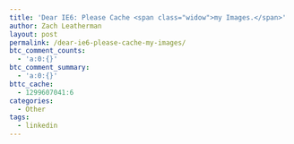```yaml
---
title: 'Dear IE6: Please Cache <span class="widow">my Images.</span>'
author: Zach Leatherman
layout: post
permalink: /dear-ie6-please-cache-my-images/
btc_comment_counts:
  - 'a:0:{}'
btc_comment_summary:
  - 'a:0:{}'
bttc_cache:
  - 1299607041:6
categories:
  - Other
tags:
  - linkedin
---
```

